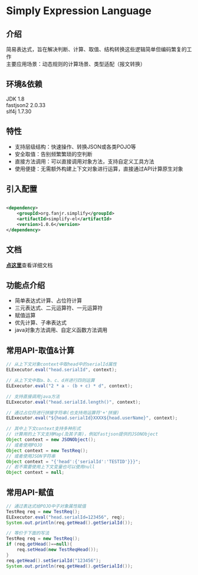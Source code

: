 # Simply Expression Language

## 介绍

简易表达式，旨在解决判断、计算、取值、结构转换这些逻辑简单但编码繁复的工作<br>
主要应用场景：动态规则的计算场景、类型适配（报文转换）

## 环境&依赖

JDK 1.8 </br>
fastjson2 2.0.33</br>
slf4j 1.7.30

## 特性

- 支持层级结构：快速操作、转换JSON或各类POJO等</br>
- 安全取值：告别频繁繁琐的空判断</br>
- 直接方法调用：可以直接调用对象方法，支持自定义工具方法</br>
- 使用便捷：无需额外构建上下文对象进行运算，直接通过API计算原生对象</br>

## 引入配置

```xml

<dependency>
    <groupId>org.fanjr.simplify</groupId>
    <artifactId>simplify-el</artifactId>
    <version>1.0.6</version>
</dependency>
```

## 文档

[**点这里**](docs/document.md)查看详细文档

## 功能点介绍

- 简单表达式计算、占位符计算
- 三元表达式、二元运算符、一元运算符
- 赋值运算
- 优先计算、子串表达式
- java对象方法调用、自定义函数方法调用

## 常用API-取值&计算

``` java
// 从上下文对象context中取head中的serialId属性
ELExecutor.eval("head.serialId", context);

// 从上下文中取a、b、c、d并进行四则运算
ELExecutor.eval("2 * a - (b + c) * d", context);

// 支持直接调用java方法
ELExecutor.eval("head.serialId.length()", context);

// 通过占位符进行拼接字符串(也支持用运算符'+'拼接)
ELExecutor.eval("${head.serialId}XXXX${head.userName}", context);

// 其中上下文context支持多种形式
// 计算用的上下文支持Map(及其子类)，例如fastjson提供的JSONObject
Object context = new JSONObject();
// 或者使用POJO
Object context = new TestReq();
// 或者使用JSON字符串
Object context = "{'head':{'serialId':'TESTID'}}}";
// 若不需要使用上下文变量也可以使用null
Object context = null;
```

## 常用API-赋值

``` java
// 通过表达式给POJO中子对象属性赋值
TestReq req = new TestReq();
ELExecutor.eval("head.serialId=123456", req);
System.out.println(req.getHead().getSerialId());

// 等价于下面的写法
TestReq req = new TestReq();
if (req.getHead()==null){
    req.setHead(new TestReqHead());
}
req.getHead().setSerialId("123456");
System.out.println(req.getHead().getSerialId());
```